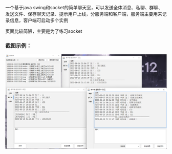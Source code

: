 一个基于java swing和socket的简单聊天室，可以发送全体消息、私聊、群聊、发送文件、保存聊天记录、提示用户上线，分服务端和客户端，服务端主要用来记录信息，客户端可启动多个实例

页面比较简陋，主要是为了练习socket

### 截图示例：

![image](img/img.png)